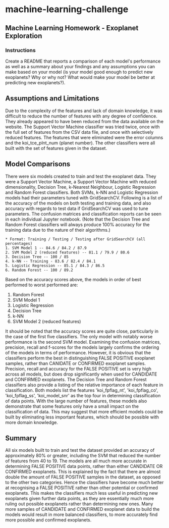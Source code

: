 # machine-learning-challenge
## Machine Learning Homework - Exoplanet Exploration

### Instructions
Create a README that reports a comparison of each model's performance as well as a summary about your findings and any assumptions you can make based on your model (is your model good enough to predict new exoplanets? Why or why not? What would make your model be better at predicting new exoplanets?).

## Assumptions and Limitations
Due to the complexity of the features and lack of domain knowledge, it was difficult to reduce the number of features with any degree of confidence.  They already appeared to have been reduced from the data available on the website.  The Support Vector Machine classifier was tried twice, once with the full set of features from the CSV data file, and once with selectively reduced features.  The features that were eliminated were the error columns and the koi_tce_plnt_num (planet number).  The other classifiers were all built with the set of features given in the dataset.

## Model Comparisons
There were six models created to train and test the exoplanet data.  They were a Support Vector Machine, a Support Vector Machine with reduced dimensionality, Decision Tree, k-Nearest Neighbour, Logistic Regression and Random Forest classifiers.  Both SVMs, k-NN and Logistic Regression models had their parameters tuned with GridSearchCV.  Following is a list of the accuracy of the models on both testing and training data, and also accuracy with regards to test data if GridSearchCV was used to tune parameters.  The confusion matrices and classification reports can be seen in each individual Jupyter notebook.  (Note that the Decision Tree and Random Forest classifiers will always produce 100% accuracy for the training data due to the nature of their algorithms.)

    * Format: Training / Testing / Testing after GridSearchCV (all percentages)
    1. SVM Model 1 -- 84.6 / 84.2 / 87.9
    2. SVM Model 2 (reduced features) -- 81.1 / 79.9 / 80.6
    3. Decision Tree -- 100 / 85
    4. k-NN -- Training - 83.6 / 82.4 / 84.1
    5. Logistic Regression -- 85.1 / 84.3 / 86.5
    6. Random Forest -- 100 / 89.2

Based on the accuracy scores above, the models in order of best performed to worst performed are:
1. Random Forest
2. SVM Model 1
3. Logistic Regression
4. Decision Tree
5. k-NN
6. SVM Model 2 (reduced features)

It should be noted that the accuracy scores are quite close, particularly in the case of the first five classifiers.  The only model with notably worse performance is the second SVM model.  Examining the confusion matrices, precision, recall and f-scores for the models largely confirms the ordering of the models in terms of performance.  However, it is obvious that the classifiers perform the best in distinguishing FALSE POSITIVE exoplanet samples, rather than CANIDATE or CONFIRMED exoplanet samples.  Precision, recall and accuracy for the FALSE POSITIVE set is very high across all models, but does drop significantly when used for CANDIDATE and CONFIRMED exoplanets.  The Decision Tree and Random Forest classifiers also provide a listing of the relative importance of each feature in classification.  Both models list the features 'koi_fpflag_nt', 'koi_fpflag_co', 'koi_fpflag_ss', 'koi_model_snr' as the top four in determining classification of data points.  With the large number of features, these models also demonstrate that some features only have a small impact on the classification of data.  This may suggest that more efficient models could be built by eliminating less important features, which should be possible with more domain knowledge.

## Summary
All six models built to train and test the dataset provided an accuracy of approximately 80% or greater, including the SVM that reduced the number of features from 40 to 19.  The models are all much more accurate in determining FALSE POSITIVE data points, rather than either CANDIDATE OR CONFIRMED exoplanets.  This is explained by the fact that there are almost double the amount of FALSE POSITIVE samples in the dataset, as opposed to the other two categories.  Hence the classifiers have become much better at recognising a FALSE POSITIVE rather than other potential or confirmed exoplanets.  This makes the classifiers much less useful in predicting new exoplanets given further data points, as they are essentially much more ruling out possible exoplanets rather than determining new ones.  Many more samples of CANDIDATE and CONFIRMED exoplanet data to build the models would result in more balanced classifiers, to more accurately find more possible and confirmed exoplanets.
